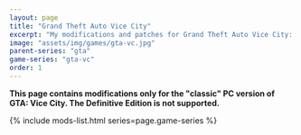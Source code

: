 ```yaml
---
layout: page
title: "Grand Theft Auto Vice City"
excerpt: "My modifications and patches for Grand Theft Auto Vice City: SilentPatch, GInput, VBDec and more."
image: "assets/img/games/gta-vc.jpg"
parent-series: "gta"
game-series: "gta-vc"
order: 1
---
```

**<span style="white-space:nowrap"><i class="fas fa-exclamation-triangle" style="color:DarkOrange"></i> This</span> page contains modifications only for the "classic" PC version of GTA: Vice City. The Definitive Edition is not <span style="white-space:nowrap">supported. <i class="fas fa-exclamation-triangle" style="color:DarkOrange"></i></span>**

{% include mods-list.html series=page.game-series %}
